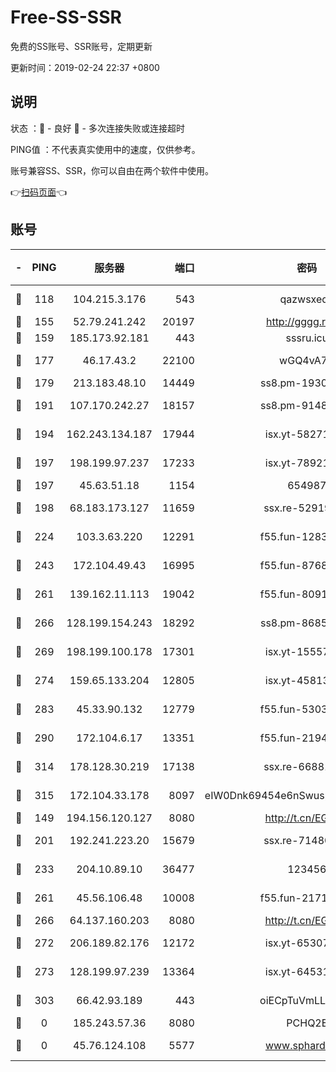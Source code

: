 # Free-SS-SSR

免费的SS账号、SSR账号，定期更新

更新时间：2019-02-24 22:37 +0800

## 说明

状态     ：🙂 - 良好 🙁 - 多次连接失败或连接超时

PING值   ：不代表真实使用中的速度，仅供参考。

账号兼容SS、SSR，你可以自由在两个软件中使用。

👉[扫码页面](https://liesauer.github.io/free-ss-ssr.github.io/)👈

## 账号

|-|PING|服务器|端口|密码|加密方式|区域|
|:----:|:----:|:-----:|-----:|:----:|:----:|:----:|
|🙂|118|104.215.3.176|543|qazwsxedc|aes-256-gcm|JP|
|🙂|155|52.79.241.242|20197|http://gggg.rocks|chacha20|KR|
|🙂|159|185.173.92.181|443|sssru.icu|rc4-md5|RU|
|🙂|177|46.17.43.2|22100|wGQ4vA7D|aes-256-gcm|RU|
|🙂|179|213.183.48.10|14449|ss8.pm-19302630|rc4-md5|RU|
|🙂|191|107.170.242.27|18157|ss8.pm-91485344|aes-256-cfb|US|
|🙂|194|162.243.134.187|17944|isx.yt-58271425|aes-256-cfb|US|
|🙂|197|198.199.97.237|17233|isx.yt-78921785|aes-256-cfb|US|
|🙂|197|45.63.51.18|1154|654987|chacha20|US|
|🙂|198|68.183.173.127|11659|ssx.re-52919740|aes-256-cfb|US|
|🙂|224|103.3.63.220|12291|f55.fun-12834026|aes-256-cfb|SG|
|🙂|243|172.104.49.43|16995|f55.fun-87684540|aes-256-cfb|SG|
|🙂|261|139.162.11.113|19042|f55.fun-80913463|aes-256-cfb|SG|
|🙂|266|128.199.154.243|18292|ss8.pm-86852078|aes-256-cfb|SG|
|🙂|269|198.199.100.178|17301|isx.yt-15557891|aes-256-cfb|US|
|🙂|274|159.65.133.204|12805|isx.yt-45813634|aes-256-cfb|SG|
|🙂|283|45.33.90.132|12779|f55.fun-53037025|aes-256-cfb|US|
|🙂|290|172.104.6.17|13351|f55.fun-21946143|aes-256-cfb|US|
|🙂|314|178.128.30.219|17138|ssx.re-66881258|aes-256-cfb|SG|
|🙂|315|172.104.33.178|8097|eIW0Dnk69454e6nSwuspv9DmS201tQ0D|aes-256-cfb|SG|
|🙂|149|194.156.120.127|8080|http://t.cn/EGJIyrl|rc4-md5|RU|
|🙂|201|192.241.223.20|15679|ssx.re-71480022|aes-256-cfb|US|
|🙂|233|204.10.89.10|36477|123456|aes-256-cfb|US|
|🙂|261|45.56.106.48|10008|f55.fun-21710471|aes-256-cfb|US|
|🙂|266|64.137.160.203|8080|http://t.cn/EGJIyrl|rc4-md5|CA|
|🙂|272|206.189.82.176|12172|isx.yt-65307149|aes-256-cfb|SG|
|🙂|273|128.199.97.239|13364|isx.yt-64531028|aes-256-cfb|SG|
|🙂|303|66.42.93.189|443|oiECpTuVmLLxk4Ts|aes-256-cfb|US|
|🙁|0|185.243.57.36|8080|PCHQ2E|rc4-md5|US|
|🙁|0|45.76.124.108|5577|www.sphard.com|aes-256-cfb|AU|
